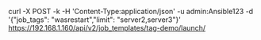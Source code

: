 curl -X POST -k -H 'Content-Type:application/json' -u admin:Ansible123 -d '{"job_tags": "wasrestart","limit": "server2,server3"}' https://192.168.1.160/api/v2/job_templates/tag-demo/launch/
